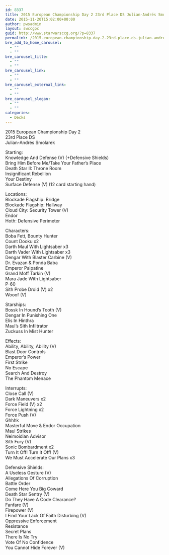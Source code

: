 ```yaml
---
id: 8337
title: 2015 European Championship Day 2 23rd Place DS Julian-Andrés Smolarek BHBM
date: 2015-11-20T15:02:00+00:00
author: pwsadmin
layout: swccgpc
guid: http://www.starwarsccg.org/?p=8337
permalink: /2015-european-championship-day-2-23rd-place-ds-julian-andres-smolarek-bhbm/
bre_add_to_home_carousel:
  - ""
  - ""
bre_carousel_title:
  - ""
  - ""
bre_carousel_link:
  - ""
  - ""
bre_carousel_external_link:
  - ""
  - ""
bre_carousel_slogan:
  - ""
  - ""
categories:
  - Decks
---
```

2015 European Championship Day 2  
23rd Place DS  
Julian-Andrés Smolarek

Starting:  
Knowledge And Defense (V) (+Defensive Shields)  
Bring Him Before Me/Take Your Father&#8217;s Place  
Death Star II: Throne Room  
Insignificant Rebellion  
Your Destiny  
Surface Defense (V) (12 card starting hand)

Locations:  
Blockade Flagship: Bridge  
Blockade Flagship: Hallway  
Cloud City: Security Tower (V)  
Endor  
Hoth: Defensive Perimeter

Characters:  
Boba Fett, Bounty Hunter  
Count Dooku x2  
Darth Maul With Lightsaber x3  
Darth Vader With Lightsaber x3  
Dengar With Blaster Carbine (V)  
Dr. Evazan & Ponda Baba  
Emperor Palpatine  
Grand Moff Tarkin (V)  
Mara Jade With Lightsaber  
P-60  
Sith Probe Droid (V) x2  
Wooof (V)

Starships:  
Bossk In Hound&#8217;s Tooth (V)  
Dengar In Punishing One  
Elis In Hinthra  
Maul&#8217;s Sith Infiltrator  
Zuckuss In Mist Hunter

Effects:  
Ability, Ability, Ability (V)  
Blast Door Controls  
Emperor&#8217;s Power  
First Strike  
No Escape  
Search And Destroy  
The Phantom Menace

Interrupts:  
Close Call (V)  
Dark Maneuvers x2  
Force Field (V) x2  
Force Lightning x2  
Force Push (V)  
Ghhhk  
Masterful Move & Endor Occupation  
Maul Strikes  
Neimoidian Advisor  
Sith Fury (V)  
Sonic Bombardment x2  
Turn It Off! Turn It Off! (V)  
We Must Accelerate Our Plans x3

Defensive Shields:  
A Useless Gesture (V)  
Allegations Of Corruption  
Battle Order  
Come Here You Big Coward  
Death Star Sentry (V)  
Do They Have A Code Clearance?  
Fanfare (V)  
Firepower (V)  
I Find Your Lack Of Faith Disturbing (V)  
Oppressive Enforcement  
Resistance  
Secret Plans  
There Is No Try  
Vote Of No Confidence  
You Cannot Hide Forever (V)